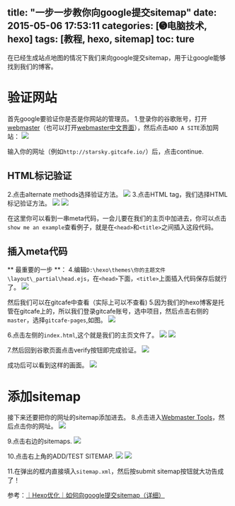 title: "一步一步教你向google提交sitemap"
date: 2015-05-06 17:53:11
categories: [➎电脑技术, hexo]
tags: [教程, hexo, sitemap]
toc: ture
---
在已经生成站点地图的情况下我们来向google提交sitemap，用于让google能够找到我们的博客。
# 验证网站
首先google要验证你是否是你网站的管理员。
1.登录你的谷歌账号，打开[webmaster](https://www.google.com/webmasters/verification/home?hl=en)（也可以打开[webmaster中文界面][1]），然后点击`ADD A SITE`添加网站：
![](http://7xivmb.com1.z0.glb.clouddn.com/hexo向google提交sitemap0.PNG)

输入你的网址（例如`http://starsky.gitcafe.io/`）后，点击continue.
<!--more-->
## HTML标记验证
2.点击alternate methods选择验证方法。
![](http://7xivmb.com1.z0.glb.clouddn.com/hexo向google提交sitemap1.PNG)
3.点击HTML tag，我们选择HTML标记验证方法。
![](http://7xivmb.com1.z0.glb.clouddn.com/hexo向google提交sitemap2.PNG)
![](http://7xivmb.com1.z0.glb.clouddn.com/hexo向google提交sitemap3.PNG)

在这里你可以看到一串meta代码，一会儿要在我们的主页中加进去，你可以点击`show me an example`查看例子，就是在`<head>`和`<title>`之间插入这段代码。
## 插入meta代码
** 最重要的一步 **：
4.编辑`D:\hexo\themes\你的主题文件\layout\_partial\head.ejs`，在`<head>`下面，`<title>`上面插入代码保存后就行了。
![][2]

然后我们可以在gitcafe中查看（实际上可以不查看)
5.因为我们的hexo博客是托管在gitcafe上的，所以我们登录gitcafe账号，选中项目，然后点击右侧的`master`，选择`gitcafe-pages`,如图。
![](http://7xivmb.com1.z0.glb.clouddn.com/hexo向google提交sitemap4.PNG)

6.点击左侧的`index.html`,这个就是我们的主页文件了。
![](http://7xivmb.com1.z0.glb.clouddn.com/hexo向google提交sitemap5.PNG)
![][3]

7.然后回到谷歌页面点击verify按钮即完成验证。
![](http://7xivmb.com1.z0.glb.clouddn.com/hexo向google提交sitemap7.PNG)

成功后可以看到这样的画面。
![](http://7xivmb.com1.z0.glb.clouddn.com/hexo向google提交sitemap8.PNG)

# 添加sitemap
接下来还要把你的网址的sitemap添加进去。
8.点击进入[Webmaster Tools](https://www.google.com/webmasters/tools/home?hl=en "webmasters tools")，然后点击你的网址。
![](http://7xivmb.com1.z0.glb.clouddn.com/hexo向google提交sitemap9.PNG)

9.点击右边的sitemaps.
![](http://7xivmb.com1.z0.glb.clouddn.com/hexo向google提交sitemap10.PNG)

10.点击右上角的ADD/TEST SITEMAP.
![](http://7xivmb.com1.z0.glb.clouddn.com/hexo向google提交sitemap11.PNG)
![](http://7xivmb.com1.z0.glb.clouddn.com/hexo向google提交sitemap12.PNG)

11.在弹出的框内直接填入`sitemap.xml`，然后按submit sitemap按钮就大功告成了！

参考：[｜Hexo优化｜如何向google提交sitemap（详细）](https://fionat.github.io/blog/2013/10/23/sitemap/)


  [1]: https://www.google.com/webmasters/verification/home?hl=zh-CN
  [2]: http://7xivmb.com1.z0.glb.clouddn.com/hexo%E5%90%91goole%E6%8F%90%E4%BA%A4sitemap14-%E6%8F%92%E5%85%A5meta%E4%BB%A3%E7%A0%81.PNG
  [3]: http://7xivmb.com1.z0.glb.clouddn.com/hexo%E5%90%91goole%E6%8F%90%E4%BA%A4sitemap13-%E5%9C%A8gitcafe%E4%B8%AD%E6%9F%A5%E7%9C%8B.PNG